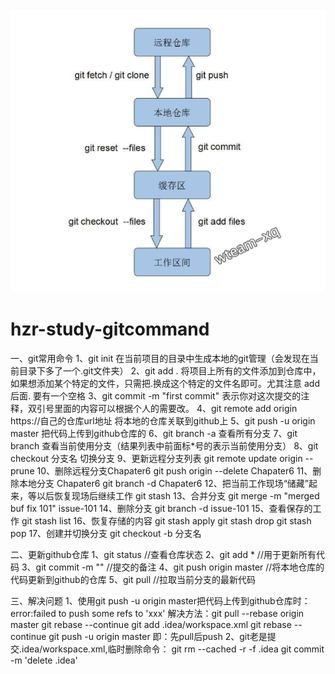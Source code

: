 ![](https://github.com/hzrg/hzr-study-gitcommand/blob/master/images/git.png)
# hzr-study-gitcommand
一、git常用命令
1、git init
在当前项目的目录中生成本地的git管理（会发现在当前目录下多了一个.git文件夹）
2、git add .
将项目上所有的文件添加到仓库中，如果想添加某个特定的文件，只需把.换成这个特定的文件名即可。尤其注意 add后面. 要有一个空格
3、git commit -m "first commit"
表示你对这次提交的注释，双引号里面的内容可以根据个人的需要改。
4、git remote add origin https://自己的仓库url地址
将本地的仓库关联到github上
5、git push -u origin master
把代码上传到github仓库的
6、git branch -a
查看所有分支
7、git branch
查看当前使用分支（结果列表中前面标*号的表示当前使用分支）
8、git checkout 分支名
切换分支
9、更新远程分支列表
git remote update origin --prune
10、删除远程分支Chapater6
git push origin --delete Chapater6
11、删除本地分支 Chapater6
git branch -d  Chapater6
12、把当前工作现场“储藏”起来，等以后恢复现场后继续工作
git stash
13、合并分支
git merge -m "merged buf fix 101" issue-101
14、删除分支
git branch -d issue-101
15、查看保存的工作
git stash list
16、恢复存储的内容
git stash apply    git stash drop
git stash pop
17、创建并切换分支
git checkout -b 分支名

二、更新github仓库
1、git status //查看仓库状态
2、git add * //用于更新所有代码
3、git commit -m "" //提交的备注
4、git push origin master //将本地仓库的代码更新到github的仓库
5、git pull //拉取当前分支的最新代码

三、解决问题
1、使用git push -u origin master把代码上传到github仓库时：error:failed to push some refs to 'xxx'
解决方法：git pull --rebase origin master
git rebase --continue
git add .idea/workspace.xml
git rebase --continue
git push -u origin master
即：先pull后push
2、git老是提交.idea/workspace.xml,临时删除命令：
git rm --cached -r -f .idea
git commit -m 'delete .idea'

